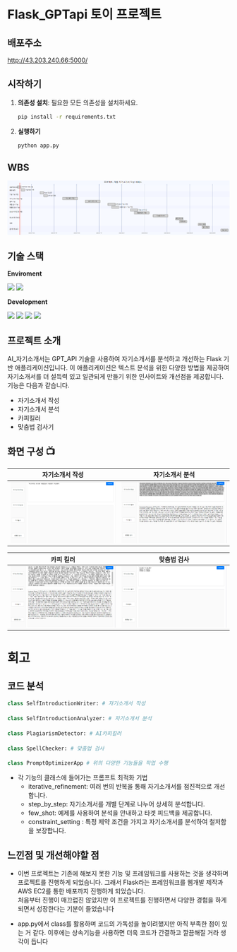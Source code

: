 ﻿# Flask_GPTapi 토이 프로젝트

## 배포주소
http://43.203.240.66:5000/

## 시작하기

1. **의존성 설치**: 필요한 모든 의존성을 설치하세요.
   ```bash
   pip install -r requirements.txt

   ```
2. **실행하기**
   ```bash
   python app.py
   ```

## WBS
![WBS](WBS.PNG)

## 기술 스택
**Enviroment**  

<img src="https://img.shields.io/badge/Visual Studio Code-2F80ED?style=for-the-badge&logo=VSC&logoColor=white">  
<img src="https://img.shields.io/badge/github-181717?style=for-the-badge&logo=github&logoColor=white">


**Development** 

<img src="https://img.shields.io/badge/html5-E34F26?style=for-the-badge&logo=html5&logoColor=white"> 
<img src="https://img.shields.io/badge/css3-1572B6?style=for-the-badge&logo=css3&logoColor=white"> 
<img src="https://img.shields.io/badge/flask-FF9900?style=for-the-badge&logo=flask&logoColor=white"> 
<img src="https://img.shields.io/badge/amazonec2-000000?style=for-the-badge&logo=amazonec2&logoColor=white"> 


## 프로젝트 소개
AI_자기소개서는 GPT_API 기술을 사용하여 자기소개서를 분석하고 개선하는 Flask 기반 애플리케이션입니다. 이 애플리케이션은 텍스트 분석을 위한 다양한 방법을 제공하여 자기소개서를 더 설득력 있고 일관되게 만들기 위한 인사이트와 개선점을 제공합니다. 기능은 다음과 같습니다.

- 자기소개서 작성
- 자기소개서 분석
- 카피킬러
- 맞춤법 검사기


 ## 화면 구성 📺

| 자기소개서 작성 | 자기소개서 분석  |
| --- | --- |
| ![alt text](<자기소개서 작성.gif>) | ![alt text](<자기소개서 분석.gif>) |

| 카피 킬러 | 맞춤법 검사 |
| --- | --- |
| ![alt text](<카피 킬러.gif>) | ![alt text](<맞춤법 검사.gif>) |


# 회고
## 코드 분석
```python
class SelfIntroductionWriter: # 자기소개서 작성

class SelfIntroductionAnalyzer: # 자기소개서 분석

class PlagiarismDetector: # AI카피킬러

class SpellChecker: # 맞춤법 검사

class PromptOptimizerApp # 위의 다양한 기능들을 작업 수행
```

- 각 기능의 클래스에 들어가는 프롬프트 최적화 기법
  - iterative_refinement: 여러 번의 반복을 통해 자기소개서를 점진적으로 개선합니다.
  - step_by_step: 자기소개서를 개별 단계로 나누어 상세히 분석합니다.
  - few_shot: 예제를 사용하여 분석을 안내하고 타겟 피드백을 제공합니다.
  - constraint_setting : 특정 제약 조건을 가지고 자기소개서를 분석하여 철저함을 보장합니다.



## 느낀점 및 개선해야할 점
- 이번 프로젝트는 기존에 해보지 못한 기능 및 프레임워크를 사용하는 것을 생각하며 프로젝트를 진행하게 되었습니다. 그래서 Flask라는 프레임워크를 웹개발 제작과 AWS EC2를 통한 배포까지 진행하게 되었습니다.</br>
처음부터 진행이 매끄럽진 않았지만 이 프로젝트를 진행하면서 다양한 경험을 하게 되면서 성장한다는 기분이 들었습니다

- app.py에서 class를 활용하며 코드의 가독성을 높이려했지만 아직 부족한 점이 있는 거 같다. 이후에는 상속기능을 사용하면 더욱 코드가 간결하고 깔끔해질 거라 생각이 듭니다